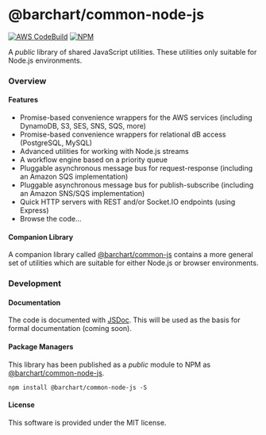 # @barchart/common-node-js

[![AWS CodeBuild](https://codebuild.us-east-1.amazonaws.com/badges?uuid=eyJlbmNyeXB0ZWREYXRhIjoiMml2V3dLRC83RHBaTEw3WDNjN3JCUVRWLzJaVGQyZmJGbnk0SlByQ0hkbU5EMXNESHBrZTFVTHVtdmVvMFBpUlZORzRVUTBWbUltenBsaktqNUJWU0d3PSIsIml2UGFyYW1ldGVyU3BlYyI6IjRNVkVPZjU2STdjSnBBSE4iLCJtYXRlcmlhbFNldFNlcmlhbCI6MX0%3D&branch=master)](https://github.com/barchart/common-node-js)
[![NPM](https://img.shields.io/npm/v/@barchart/common-node-js)](https://www.npmjs.com/package/@barchart/common-node-js)

A *public* library of shared JavaScript utilities. These utilities only suitable for Node.js environments.

### Overview

#### Features

* Promise-based convenience wrappers for the AWS services (including DynamoDB, S3, SES, SNS, SQS, more)
* Promise-based convenience wrappers for relational dB access (PostgreSQL, MySQL)
* Advanced utilities for working with Node.js streams
* A workflow engine based on a priority queue
* Pluggable asynchronous message bus for request-response (including an Amazon SQS implementation)
* Pluggable asynchronous message bus for publish-subscribe (including an Amazon SNS/SQS implementation)
* Quick HTTP servers with REST and/or Socket.IO endpoints (using Express)
* Browse the code...

#### Companion Library

A companion library called [@barchart/common-js](https://github.com/barchart/barchart-common-js) contains a more general set of utilities which are suitable for either Node.js or browser environments.

### Development

#### Documentation

The code is documented with [JSDoc](http://usejsdoc.org/). This will be used as the basis for formal documentation (coming soon).

#### Package Managers

This library has been published as a *public* module to NPM as [@barchart/common-node-js](https://www.npmjs.com/package/@barchart/common-node-js).

```shell
npm install @barchart/common-node-js -S
```

#### License

This software is provided under the MIT license.